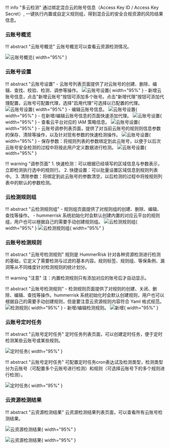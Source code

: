 !!! info "多云检测"
    通过绑定混合云的账号信息（Access Key ID / Access Key Secret）, 一键执行内置或自定义规则组，得到混合云的安全合规资源的风险结果信息。

### 云账号概览

!!! abstract "云账号概览"
    云账号概览可以查看云资源检测情况。

![云账号概览](../img/user/cloud/account_dashboard.png){ width="95%" }

### 云账号设置

!!! abstract "云账号设置"
    - 云账号列表页面提供了对云账号的创建、删除、编辑、查找、校验、检测、调参等操作。
    ![云账号设置](../img/user/cloud/account.png){ width="95%" }
    - 新增云账号信息，点击"新增云账号"按钮可添加多个账号。点击"新增代理"按钮可添加代理配置，云账号可配置代理，选择"启用代理"可选择以已配置的代理。
    ![云账号设置](../img/user/cloud/account_add.png){ width="95%" }
    - 编辑云账号信息。
    ![云账号设置](../img/user/cloud/account_edit.png){ width="95%" }
    - 在新增/编辑云账号信息的页面快速添加代理。
    ![云账号设置](../img/user/cloud/account_proxy.png){ width="95%" }
    - 查看云平台对应的 IAM 策略信息。
    ![云账号设置](../img/user/cloud/account_iam.png){ width="95%" }
    - 云账号调参列表页面，提供了对当前云账号的规则则信息参数的保存、清除等操作，以及针对现有参数的快速检测操作。
    ![云账号设置](../img/user/cloud/account_system.png){ width="95%" }
    - 保存参数：将规则列表的参数绑定到此云账号，以便于以后次云账号安全检测的过程中将按此用户定义数据进行检测。
    ![云账号设置](../img/user/cloud/account_system_save.png){ width="95%" }

!!! warning "调参页面"
    1. 快速检测：可以根据已经填写的区域信息与参数表示，立即检测执行选中的规则行。
    2. 快捷设置：可以批量设置区域信息到规则列表中。
    3. 清除参数：将绑定到此云账号的参数清空，以后检测的过程中将按规则列表中的默认的参数检测。

### 云检测规则组

!!! abstract "云检测规则组"
    - 规则组页面提供了对规则组的创建、删除、编辑、查找等操作。
    - hummerrisk 系统初始化时会默认创建内置的对应云平台的规则组，用户也可以根据自己的需要手动创建规则组。
    ![云检测规则组](../img/release/0.4.0/group.png){ width="95%" }
    ![云检测规则组](../img/release/0.4.0/group2.png){ width="95%" }

### 云账号检测规则

!!! abstract "云账号检测规则"
    规则是 HummerRisk 针对各种资源检测进行检测的基础，它定义了需要检测与过滤的基本内容。规则标签、规则组、等保条例、漏洞等从不同维度针对检测规则的统计划分。

!!! warning "注意"
    注：内置检测规则只有添加对应的账号后才自动显示。

!!! abstract "云账号检测规则"
    - 检测规则页面提供了对规则的创建、关闭、删除、编辑、查找等操作。hummerrisk 系统初始化时会默认创建规则，用户也可以根据自己的需要手动创建规则，但是要注意云资源规则内容符合 Yaml 格式规范。
    ![检测规则](../img/user/rule/rule.png){ width="95%" }
    - 新增/编辑检测规则。
    ![新增](../img/user/rule/rule_add.png){ width="95%" }

### 云账号定时任务

!!! abstract "云账号定时任务"
    定时任务列表页面，可以创建定时任务，便于定时检测某些云账号或某些规则。

![定时任务](../img/user/cloud/account_qrtz.png){ width="95%" }

!!! abstract "云账号定时任务"
    可配置定时任务cron表达试及检测类型，检测类型分为云账号（可配置多个云账号进行检测）和规则（可选择云账号下的多个规则进行检测）。

![定时任务](../img/user/cloud/account_qrtz_add.png){ width="95%" }

### 云资源检测结果

!!! abstract "云资源检测结果"
    云资源检测结果列表页面，可以查看所有云账号检测结果。

![云资源检测结果](../img/release/0.3.2/result.png){ width="95%" }

![云资源检测结果](../img/release/0.3.2/result2.png){ width="95%" }

